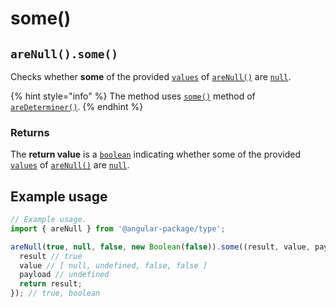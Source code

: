 # some()

## `areNull().some()`

Checks whether **some** of the provided [`values`](./#...values-any) of [`areNull()`](./) are [`null`](https://developer.mozilla.org/en-US/docs/Web/JavaScript/Reference/Global\_Objects/null).

{% hint style="info" %}
The method uses [`some()`](../aredeterminer/some.md) method of [`areDeterminer()`](../aredeterminer/).
{% endhint %}

### Returns

The **return value** is a [`boolean`](https://developer.mozilla.org/en-US/docs/Web/JavaScript/Reference/Global\_Objects/Boolean) indicating whether some of the provided [`values`](./#...values-any) of [`areNull()`](./) are [`null`](https://developer.mozilla.org/en-US/docs/Web/JavaScript/Reference/Global\_Objects/null).

## Example usage

```typescript
// Example usage.
import { areNull } from '@angular-package/type';

areNull(true, null, false, new Boolean(false)).some((result, value, payload) => {
  result // true
  value // [ null, undefined, false, false ]
  payload // undefined
  return result;
}); // true, boolean
```
